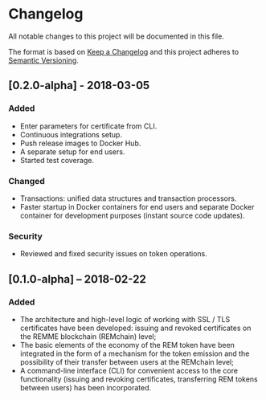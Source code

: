 # Changelog
All notable changes to this project will be documented in this file.

The format is based on [Keep a Changelog](http://keepachangelog.com/en/1.0.0/)
and this project adheres to [Semantic Versioning](http://semver.org/spec/v2.0.0.html).

## [0.2.0-alpha] - 2018-03-05
### Added
- Enter parameters for certificate from CLI.
- Continuous integrations setup.
- Push release images to Docker Hub.
- A separate setup for end users.
- Started test coverage.
### Changed
- Transactions: unified data structures and transaction processors.
- Faster startup in Docker containers for end users and separate Docker container for development purposes (instant source code updates).
### Security
- Reviewed and fixed security issues on token operations.

## [0.1.0-alpha] – 2018-02-22
### Added
- The architecture and high-level logic of working with SSL / TLS certificates have been developed: issuing and revoked certificates on the REMME blockchain (REMchain) level;
- The basic elements of the economy of the REM token have been integrated in the form of a mechanism for the token emission and the possibility of their transfer between users at the REMchain level;
- A command-line interface (CLI) for convenient access to the core functionality (issuing and revoking certificates, transferring REM tokens between users) has been incorporated.

